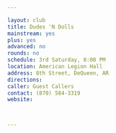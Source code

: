 ```yaml
---

layout: club
title: Dudes 'N Dolls
mainstream: yes
plus: yes
advanced: no
rounds: no
schedule: 3rd Saturday, 8:00 PM
location: American Legion Hall
address: 8th Street, DeQueen, AR
directions: 
caller: Guest Callers
contact: (870) 584-3319
website: 



---
```


